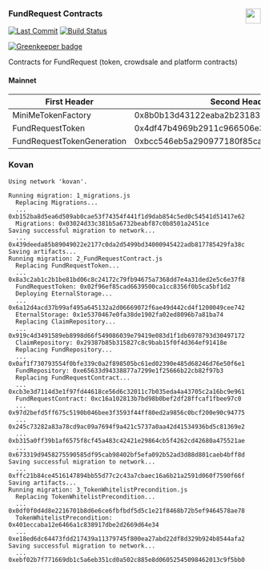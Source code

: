 ### FundRequest Contracts<img align="right" src="https://fundrequest.io/assets/img/logo.png" height="30px" />

[![Last Commit](https://img.shields.io/github/last-commit/FundRequest/contracts.svg?style=for-the-badge)](https://img.shields.io/github/last-commit/FundRequest/contracts.svg)  [![Build Status](https://img.shields.io/travis/FundRequest/contracts.svg?style=for-the-badge)](https://img.shields.io/travis/FundRequest/contracts.svg?style=for-the-badge) 

[![Greenkeeper badge](https://badges.greenkeeper.io/FundRequest/contracts.svg)](https://greenkeeper.io/)

Contracts for FundRequest (token, crowdsale and platform contracts)


#### Mainnet

| First Header  | Second Header |
| ------------- | ------------- |
| MiniMeTokenFactory  | 0x8b0b13d43122eaba2b2318387dc6a368ce398f6a  |
| FundRequestToken  | 0x4df47b4969b2911c966506e3592c41389493953b  |
| FundRequestTokenGeneration  | 0xbcc546eb5a290977180f85cafaa712019893729c  |


### Kovan

```
Using network 'kovan'.

Running migration: 1_migrations.js
  Replacing Migrations...
  ... 0xb152ba8d5ea6d509ab0cae53f74354f441f1d9dab854c5ed0c54541d51417e62
  Migrations: 0x03024d33c381b5a6732beabf87c0b8501a2451ce
Saving successful migration to network...
  ... 0x439deeda85b89049022e2177c0da2d5499bd34000945422adb817785429fa38c
Saving artifacts...
Running migration: 2_FundRequestContract.js
  Replacing FundRequestToken...
  ... 0x8a3c2ab1c2b1be81bd06c8c24172c79fb94675a7368dd7e4a31ded2e5c6e37f8
  FundRequestToken: 0x02f96ef85cad6639500ca1cc8356f0b5ca5bf1d2
  Deploying EternalStorage...
  ... 0x6a12d4acd37b99af495a645132a2d06669072f6ae49d442cd4f1200049cee742
  EternalStorage: 0x1e5370467e0fa38de1902fa02ed8096b7a81ba74
  Replacing ClaimRepository...
  ... 0x919c4d3491589eb8998d66f549086039e79419e083d1f1db6978793d30497172
  ClaimRepository: 0x29387b85b315827c8c9bab15f0f4d364ef91418e
  Replacing FundRepository...
  ... 0x0af1f730793554f0bfe339c0a2f898505bc61ed02390e485d68246d76e50f6e1
  FundRepository: 0xe65633d94338877a7299e1f25666b22cb82f97b3
  Replacing FundRequestContract...
  ... 0xcb3e3d7114d3e1f97fd44618ce56d6c32011c7b035eda4a43705c2a16bc9e961
  FundRequestContract: 0xc16a102813b7bd98b0bef2df28ffcaf1fbee97c0
  ... 0x97d2befd5ff675c5190b046bee3f3593f44ff80ed2a9856c0bcf200e90c94775
  ... 0x245c73282a83a78cd9ac09a7694f9a421c5737a0aa42d41534936bd5c81369e2
  ... 0xb315a0ff39b1af6575f8cf45a483c42421e29864cb5f4262cd42680a475521ae
  ... 0x673319d9458275590585df95cab98402bf5efa092b52ad3d88d801caeb4bff8d
Saving successful migration to network...
  ... 0xffc21b84ce4516147894bb55d77c2c43a7cbaec16a6b21a2591d060f7590f66f
Saving artifacts...
Running migration: 3_TokenWhitelistPrecondition.js
  Replacing TokenWhitelistPrecondition...
  ... 0x0df0f0d4d8e2216701b8d6e6ce6fbfbdf5d5c1e21f8468b72b5ef9464578ae78
  TokenWhitelistPrecondition: 0x401eccaba12e6466a1c838917dbe2d2669d64e34
  ... 0xe18ed6dc64473fdd217439a11379745f800ea27abd22df8d329b924b8544afa2
Saving successful migration to network...
  ... 0xebf02b7f771669db1c5a6eb351cd0a502c885e8d06052545098462013c9f5bb0
```
